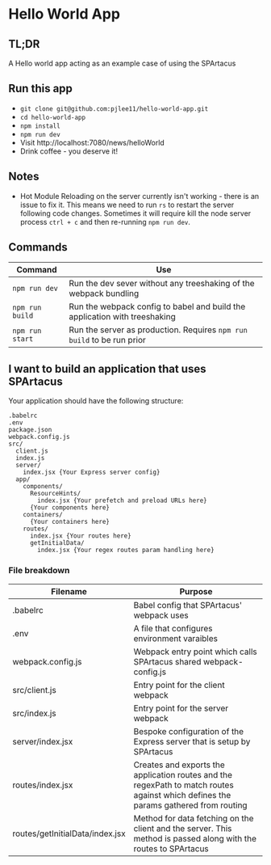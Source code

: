 # Hello World App

## TL;DR

A Hello world app acting as an example case of using the SPArtacus

## Run this app

- `git clone git@github.com:pjlee11/hello-world-app.git`
- `cd hello-world-app`
- `npm install`
- `npm run dev`
- Visit http://localhost:7080/news/helloWorld
- Drink coffee - you deserve it!

## Notes

- Hot Module Reloading on the server currently isn't working - there is an issue to fix it. This means we need to run `rs` to restart the server following code changes. Sometimes it will require kill the node server process `ctrl + c` and then re-running `npm run dev`.

## Commands

| Command         | Use                                                                        |
| --------------- | -------------------------------------------------------------------------- |
| `npm run dev`   | Run the dev sever without any treeshaking of the webpack bundling          |
| `npm run build` | Run the webpack config to babel and build the application with treeshaking |
| `npm run start` | Run the server as production. Requires `npm run build` to be run prior     |

## I want to build an application that uses SPArtacus

Your application should have the following structure:

```
.babelrc
.env
package.json
webpack.config.js
src/
  client.js
  index.js
  server/
    index.jsx {Your Express server config}
  app/
    components/
      ResourceHints/
        index.jsx {Your prefetch and preload URLs here}
      {Your components here}
    containers/
      {Your containers here}
    routes/
      index.jsx {Your routes here}
      getInitialData/
        index.jsx {Your regex routes param handling here}
```

### File breakdown

| Filename                        | Purpose                              | 
| ------------------------------- | ------------------------------------ |
| .babelrc                        | Babel config that SPArtacus' webpack uses |
| .env                            | A file that configures environment varaibles |
| webpack.config.js               | Webpack entry point which calls SPArtacus shared webpack-config.js |
| src/client.js                   | Entry point for the client webpack |
| src/index.js                    | Entry point for the server webpack |
| server/index.jsx                | Bespoke configuration of the Express server that is setup by SPArtacus |
| routes/index.jsx                | Creates and exports the application routes and the regexPath to match routes against which defines the params gathered from routing |
| routes/getInitialData/index.jsx | Method for data fetching on the client and the server. This method is passed along with the routes to SPArtacus |

